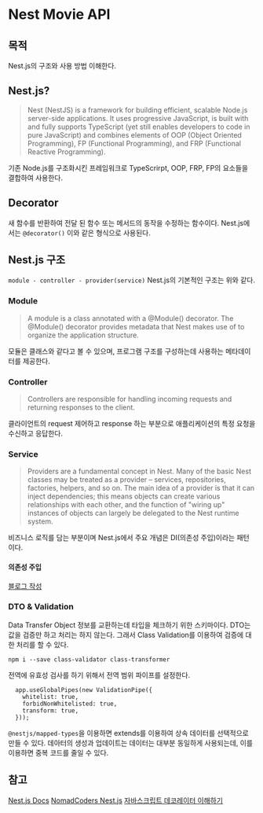 # Nest Movie API

## 목적

Nest.js의 구조와 사용 방법 이해한다.

## Nest.js?

> Nest (NestJS) is a framework for building efficient, scalable Node.js server-side applications. It uses progressive JavaScript, is built with and fully supports TypeScript (yet still enables developers to code in pure JavaScript) and combines elements of OOP (Object Oriented Programming), FP (Functional Programming), and FRP (Functional Reactive Programming).

기존 Node.js를 구조화시킨 프레임워크로 TypeScrirpt, OOP, FRP, FP의 요소들을 결합하여 사용한다.

## Decorator

새 함수를 반환하여 전달 된 함수 또는 메서드의 동작을 수정하는 함수이다.
Nest.js에서는 `@decorator()` 이와 같은 형식으로 사용된다.

## Nest.js 구조

`module - controller - provider(service)`
Nest.js의 기본적인 구조는 위와 같다.

### Module

> A module is a class annotated with a @Module() decorator. The @Module() decorator provides metadata that Nest makes use of to organize the application structure.

모듈은 클래스와 같다고 볼 수 있으며, 프로그램 구조를 구성하는데 사용하는 메타데이터를 제공한다.

### Controller

> Controllers are responsible for handling incoming requests and returning responses to the client.

클라이언트의 request 제어하고 response 하는 부분으로 애플리케이션의 특정 요청을 수신하고 응답한다.

### Service

> Providers are a fundamental concept in Nest. Many of the basic Nest classes may be treated as a provider – services, repositories, factories, helpers, and so on. The main idea of a provider is that it can inject dependencies; this means objects can create various relationships with each other, and the function of "wiring up" instances of objects can largely be delegated to the Nest runtime system.

비즈니스 로직를 담는 부분이며 Nest.js에서 주요 개념은 DI(의존성 주입)이라는 패턴이다.

#### 의존성 주입

[블로그 작성](https://blog.naver.com/dilrong/222373919928)

### DTO & Validation

Data Transfer Object 정보를 교환하는데 타입을 체크하기 위한 스키마이다.
DTO는 값을 검증만 하고 처리는 하지 않는다.
그래서 Class Validation를 이용하여 검증에 대한 처리를 할 수 있다.

```
npm i --save class-validator class-transformer
```

전역에 유효성 검사를 하기 위해서 전역 범위 파이프를 설정한다.

```
  app.useGlobalPipes(new ValidationPipe({
  	whitelist: true,
    forbidNonWhitelisted: true,
    transform: true,
  }));
```

`@nestjs/mapped-types`을 이용하면 extends를 이용하여 상속 데이터를 선택적으로 만들 수 있다.
데아터의 생성과 업데이트는 데이터는 대부분 동일하게 사용되는데, 이를 이용하면 중복 코드를 줄일 수 있다.

## 참고

[Nest.js Docs](https://docs.nestjs.com/)
[NomadCoders Nest.js](https://docs.nestjs.com/)
[자바스크립트 데코레이터 이해하기](https://ui.toast.com/weekly-pick/ko_20200102)
